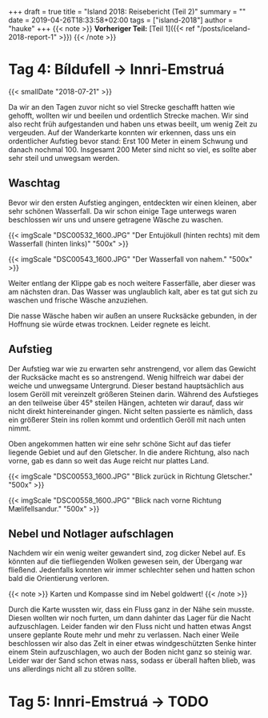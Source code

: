 +++
draft = true
title = "Island 2018: Reisebericht (Teil 2)"
summary = ""
date = 2019-04-26T18:33:58+02:00
tags = ["island-2018"]
author = "hauke"
+++
{{< note >}}
**Vorheriger Teil:** [Teil 1]({{< ref "/posts/iceland-2018-report-1" >}})
{{< /note >}}

# Tag 4: Bíldufell → Innri-Emstruá
{{< smallDate "2018-07-21" >}}

Da wir an den Tagen zuvor nicht so viel Strecke geschafft hatten wie gehofft, wollten wir und beeilen und ordentlich Strecke machen.
Wir sind also recht früh aufgestanden und haben uns etwas beeilt, um wenig Zeit zu vergeuden.
Auf der Wanderkarte konnten wir erkennen, dass uns ein ordentlicher Aufstieg bevor stand:
Erst 100 Meter in einem Schwung und danach nochmal 100.
Insgesamt 200 Meter sind nicht so viel, es sollte aber sehr steil und unwegsam werden.

## Waschtag
Bevor wir den ersten Aufstieg angingen, entdeckten wir einen kleinen, aber sehr schönen Wasserfall.
Da wir schon einige Tage unterwegs waren beschlossen wir uns und unsere getragene Wäsche zu waschen.

{{< imgScale "DSC00532_1600.JPG" "Der Entujökull (hinten rechts) mit dem Wasserfall (hinten links)" "500x" >}}

{{< imgScale "DSC00543_1600.JPG" "Der Wasserfall von nahem." "500x" >}}

Weiter entlang der Klippe gab es noch weitere Fasserfälle, aber dieser was am nächsten dran.
Das Wasser was unglaublich kalt, aber es tat gut sich zu waschen und frische Wäsche anzuziehen.

Die nasse Wäsche haben wir außen an unsere Rucksäcke gebunden, in der Hoffnung sie würde etwas trocknen.
Leider regnete es leicht.

## Aufstieg
Der Aufstieg war wie zu erwarten sehr anstrengend, vor allem das Gewicht der Rucksäcke macht es so anstrengend.
Wenig hilfreich war dabei der weiche und unwegsame Untergrund.
Dieser bestand hauptsächlich aus losem Geröll mit vereinzelt größeren Steinen darin.
Während des Aufstieges an den teilweise über 45° steilen Hängen, achteten wir darauf, dass wir nicht direkt hintereinander gingen.
Nicht selten passierte es nämlich, dass ein größerer Stein ins rollen kommt und ordentlich Geröll mit nach unten nimmt.

Oben angekommen hatten wir eine sehr schöne Sicht auf das tiefer liegende Gebiet und auf den Gletscher.
In die andere Richtung, also nach vorne, gab es dann so weit das Auge reicht nur plattes Land.

{{< imgScale "DSC00553_1600.JPG" "Blick zurück in Richtung Gletscher." "500x" >}}

{{< imgScale "DSC00558_1600.JPG" "Blick nach vorne Richtung Mælifellsandur." "500x" >}}

## Nebel und Notlager aufschlagen
Nachdem wir ein wenig weiter gewandert sind, zog dicker Nebel auf.
Es könnten auf die tiefliegenden Wolken gewesen sein, der Übergang war fließend.
Jedenfalls konnten wir immer schlechter sehen und hatten schon bald die Orientierung verloren.

{{< note >}}
Karten und Kompasse sind im Nebel goldwert!
{{< /note >}}

Durch die Karte wussten wir, dass ein Fluss ganz in der Nähe sein musste.
Diesen wollten wir noch furten, um dann dahinter das Lager für die Nacht aufzuschlagen.
Leider fanden wir den Fluss nicht und hatten etwas Angst unsere geplante Route mehr und mehr zu verlassen.
Nach einer Weile beschlossen wir also das Zelt in einer etwas windgeschützten Senke hinter einem Stein aufzuschlagen, wo auch der Boden nicht ganz so steinig war.
Leider war der Sand schon etwas nass, sodass er überall haften blieb, was uns allerdings nicht all zu stören sollte.

# Tag 5: Innri-Emstruá → TODO
